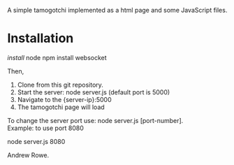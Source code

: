 A simple tamogotchi implemented as a html page and some JavaScript files.

Installation
============

*install* node
npm install websocket

Then, 
  1. Clone from this git repository.  
  2. Start the server: node server.js (default port is 5000)
  3. Navigate to the {server-ip}:5000
  4. The tamogotchi page will load
  
To change the server port use: node server.js [port-number].  
Example: to use port 8080

   node server.js 8080
   
Andrew Rowe.